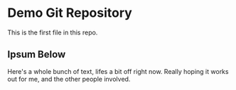 # Demo Git Repository

This is the first file in this repo.

## Ipsum Below

Here's a whole bunch of text, lifes a bit off right now.
Really hoping it works out for me, and the other people involved.